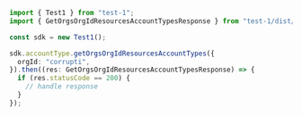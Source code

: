 <!-- Start SDK Example Usage -->
```typescript
import { Test1 } from "test-1";
import { GetOrgsOrgIdResourcesAccountTypesResponse } from "test-1/dist/sdk/models/operations";

const sdk = new Test1();

sdk.accountType.getOrgsOrgIdResourcesAccountTypes({
  orgId: "corrupti",
}).then((res: GetOrgsOrgIdResourcesAccountTypesResponse) => {
  if (res.statusCode == 200) {
    // handle response
  }
});
```
<!-- End SDK Example Usage -->